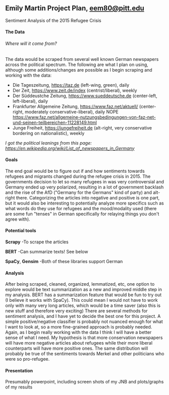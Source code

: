 ## Emily Martin Project Plan, eem80@pitt.edu
Sentiment Analysis of the 2015 Refugee Crisis
#### The Data
###### Where will it come from?
The data would be scraped from several well known German newspapers across the political spectrum. The following are what I plan on using, although some additions/changes are possible as I begin scraping and working with the data:

- Die Tageszeitung, https://taz.de (left-wing, green), daily
- Der Zeit, https://www.zeit.de/index  (centrist/liberal), weekly
- Der Süddeustche Zeitung, https://www.sueddeutsche.de (center-left, left-liberal), daily
- Frankfurter Allgemeine Zeitung, https://www.faz.net/aktuell/ (center-right, moderately conservative-liberal), daily NOPE https://www.faz.net/allgemeine-nutzungsbedingungen-von-faz-net-und-seinen-teilbereichen-11228149.html
- Junge Freiheit, https://jungefreiheit.de (alt-right, very conservative bordering on nationalistic), weekly

_I got the political leanings from this page: https://en.wikipedia.org/wiki/List_of_newspapers_in_Germany_



#### Goals
The end goal would be to figure out if and how sentiments towards refugees and migrants changed during the refugee crisis in 2015. The governments decision to let so many refugees in was very controversial and Germany ended up very polarized, resulting in a lot of government backlash and the rise of the AfD ("Germany for the Germans" kind of party) and alt-right there. Categorizing the articles into negative and positive is one part, but it would also be interesting to potentially analyze more specifics such as what words do they use for refugees and the mood/modality used (there are some fun "tenses" in German specifically for relaying things you don't agree with).

#### Potential tools
**Scrapy** -To scrape the articles

**BERT** -Can summarize texts! See below

**SpaCy**, **Gensim** -Both of these libraries support German

#### Analysis
After being scraped, cleaned, organized, lemmatized, etc, one option to explore would be text summarization as a new and improved middle step in my analysis. BERT has a summarization feature that would be fun to try out (I believe it works with SpaCy). This could mean I would not have to work only with many very long articles, which would be a time saver (also this is new stuff and therefore very exciting)
There are several methods for sentiment analysis, and I have yet to decide the best one for this project. A simple positive/negative classifier is probably not nuanced enough for what I want to look at, so a more fine-grained approach is probably needed. Again, as I begin really working with the data I think I will have a better sense of what I need.
My hypothesis is that more conservation newspapers will have more negative articles about refugees while their more liberal counterparts will have more positive ones. The same distribution will probably be true of the sentiments towards Merkel and other politicians who were so pro-refugee.
#### Presentation
Presumably powerpoint, including screen shots of my JNB and plots/graphs of my results
